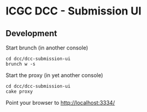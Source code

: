 ICGC DCC - Submission UI
===

Development
---

Start brunch (in another console)

	cd dcc/dcc-submission-ui
	brunch w -s

Start the proxy (in yet another console)

	cd dcc/dcc-submission-ui
	cake proxy

Point your browser to [http://localhost:3334/](http://localhost:3334/)
